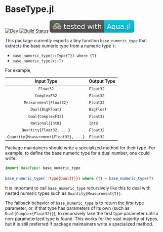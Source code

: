 # BaseType.jl

[![Dev](https://img.shields.io/badge/docs-dev-blue.svg)](https://SymbolicML.org/BaseType.jl/dev/)
[![Build Status](https://github.com/SymbolicML/BaseType.jl/actions/workflows/CI.yml/badge.svg?branch=main)](https://github.com/SymbolicML/BaseType.jl/actions/workflows/CI.yml?query=branch%3Amain)
[![Aqua](https://raw.githubusercontent.com/JuliaTesting/Aqua.jl/master/badge.svg)](https://github.com/JuliaTesting/Aqua.jl)

This package currently exports a tiny function `base_numeric_type` that
extracts the base numeric type from a numeric type `T`:

- `base_numeric_type(::Type{T}) where {T}`
- `base_numeric_type(x::T)`

For example,

| Input Type | Output Type |
|:-:|---|
| `Float32` | `Float32` |
| `ComplexF32` | `Float32` |
| `Measurement{Float32}` | `Float32` |
| `Dual{BigFloat}` | `BigFloat` |
| `Dual{ComplexF32}` | `Float32` |
| `Rational{Int8}` | `Int8` |
| `Quantity{Float32, ...}` | `Float32` |
| `Quantity{Measurement{Float32}, ...}` | `Float32` |

Package maintainers should write a specialized method for their type.
For example, to define the base numeric type for a dual number, one could write:

```julia
import BaseType: base_numeric_type

base_numeric_type(::Type{Dual{T}}) where {T} = base_numeric_type(T)
```

It is important to call `base_numeric_type` recursively like this to deal with
nested numeric types such as `Quantity{Measurement{T}}`.

The fallback behavior of `base_numeric_type` is to return the *first* type parameter,
or, if that type has parameters of its own (such as `Dual{Complex{Float32}}`),
to recursively take the first type parameter until a non-parameterized type is found.
This works for the vast majority of types, but it is still preferred
if package maintainers write a specialized method.
